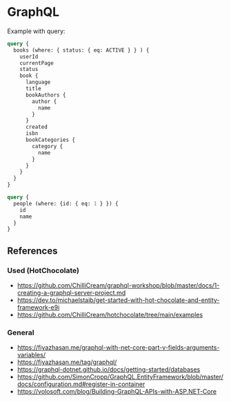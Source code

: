 # GraphQL

Example with query:

```graphql
query {
  books (where: { status: { eq: ACTIVE } } ) {
    userId
    currentPage
    status
    book {
      language
      title
      bookAuthors {
        author {
          name
        }
      }
      created
      isbn
      bookCategories {
        category {
          name
        }
      }
    }
  }
}
```

```graphql
query {
  people (where: {id: { eq: 1 } }) {
    id
    name
  }
}
```

## References

### Used (HotChocolate)

- https://github.com/ChilliCream/graphql-workshop/blob/master/docs/1-creating-a-graphql-server-project.md
- https://dev.to/michaelstaib/get-started-with-hot-chocolate-and-entity-framework-e9i
- https://github.com/ChilliCream/hotchocolate/tree/main/examples

### General

- https://fiyazhasan.me/graphql-with-net-core-part-v-fields-arguments-variables/
- https://fiyazhasan.me/tag/graphql/
- https://graphql-dotnet.github.io/docs/getting-started/databases
- https://github.com/SimonCropp/GraphQL.EntityFramework/blob/master/docs/configuration.md#register-in-container
- https://volosoft.com/blog/Building-GraphQL-APIs-with-ASP.NET-Core

